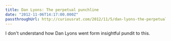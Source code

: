 ```yaml
---
title: Dan Lyons: The perpetual punchline
date: "2012-11-06T14:17:00.000Z"
passthroughUrl: http://curiousrat.com/2012/11/5/dan-lyons-the-perpetual-punchline
---
```


I don't understand how Dan Lyons went form insightful pundit to this.